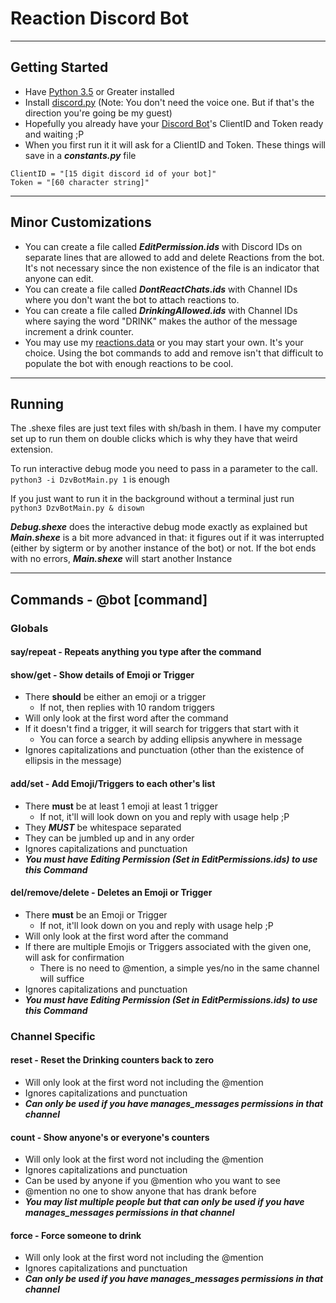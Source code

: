 # Reaction Discord Bot
____
## Getting Started
* Have [Python 3.5](https://www.python.org/downloads/) or Greater installed
* Install [discord.py](https://github.com/Rapptz/discord.py) (Note: You don't need the voice one. But if that's the direction you're going be my guest)
* Hopefully you already have your [Discord Bot](https://discordapp.com/developers/applications/me)'s ClientID and Token ready and waiting ;P
* When you first run it it will ask for a ClientID and Token. These things will save in a ***constants.py*** file
```
ClientID = "[15 digit discord id of your bot]"
Token = "[60 character string]"
```
____
## Minor Customizations
* You can create a file called ***EditPermission.ids*** with Discord IDs on separate lines that are allowed to add and delete Reactions from the bot. It's not necessary since the non existence of the file is an indicator that anyone can edit.  
* You can create a file called ***DontReactChats.ids*** with Channel IDs where you don't want the bot to attach reactions to.
* You can create a file called ***DrinkingAllowed.ids*** with Channel IDs where saying the word "DRINK" makes the author of the message increment a drink counter.
* You may use my [reactions.data](https://www.dropbox.com/s/9g25ke0g90sh32s/reactions.data?dl=0) or you may start your own. It's your choice. Using the bot commands to add and remove isn't that difficult to populate the bot with enough reactions to be cool.
____
## Running
The .shexe files are just text files with sh/bash in them. I have my computer set up to run them on double clicks which is why they have that weird extension.  

To run interactive debug mode you need to pass in a parameter to the call. `python3 -i DzvBotMain.py 1` is enough  

If you just want to run it in the background without a terminal just run `python3 DzvBotMain.py & disown`  

***Debug.shexe*** does the interactive debug mode exactly as explained but ***Main.shexe*** is a bit more advanced in that: it figures out if it was interrupted (either by sigterm or by another instance of the bot) or not. If the bot ends with no errors, ***Main.shexe*** will start another Instance  
____
## Commands - @bot [command]
### Globals
#### say/repeat - Repeats anything you type after the command

#### show/get - Show details of Emoji or Trigger
* There **should** be either an emoji or a trigger
	* If not, then replies with 10 random triggers
* Will only look at the first word after the command
* If it doesn't find a trigger, it will search for triggers that start with it
	* You can force a search by adding ellipsis anywhere in message
* Ignores capitalizations and punctuation (other than the existence of ellipsis in the message)

#### add/set - Add Emoji/Triggers to each other's list
* There **must** be at least 1 emoji at least 1 trigger
	* If not, it'll will look down on you and reply with usage help ;P
* They ***MUST*** be whitespace separated
* They can be jumbled up and in any order
* Ignores capitalizations and punctuation
* ***You must have Editing Permission (Set in EditPermissions.ids) to use this Command***

#### del/remove/delete - Deletes an Emoji or Trigger
* There **must** be an Emoji or Trigger
	* If not, it'll look down on you and reply with usage help ;P
* Will only look at the first word after the command
* If there are multiple Emojis or Triggers associated with the given one, will ask for confirmation
	* There is no need to @mention, a simple yes/no in the same channel will suffice
* Ignores capitalizations and punctuation
* ***You must have Editing Permission (Set in EditPermissions.ids) to use this Command***

### Channel Specific
#### reset - Reset the Drinking counters back to zero
* Will only look at the first word not including the @mention
* Ignores capitalizations and punctuation
* ***Can only be used if you have manages_messages permissions in that channel***
#### count - Show anyone's or everyone's counters
* Will only look at the first word not including the @mention
* Ignores capitalizations and punctuation
* Can be used by anyone if you @mention who you want to see
* @mention no one to show anyone that has drank before
* ***You may list multiple people but that can only be used if you have manages_messages permissions in that channel***
#### force - Force someone to drink
* Will only look at the first word not including the @mention
* Ignores capitalizations and punctuation
* ***Can only be used if you have manages_messages permissions in that channel***
